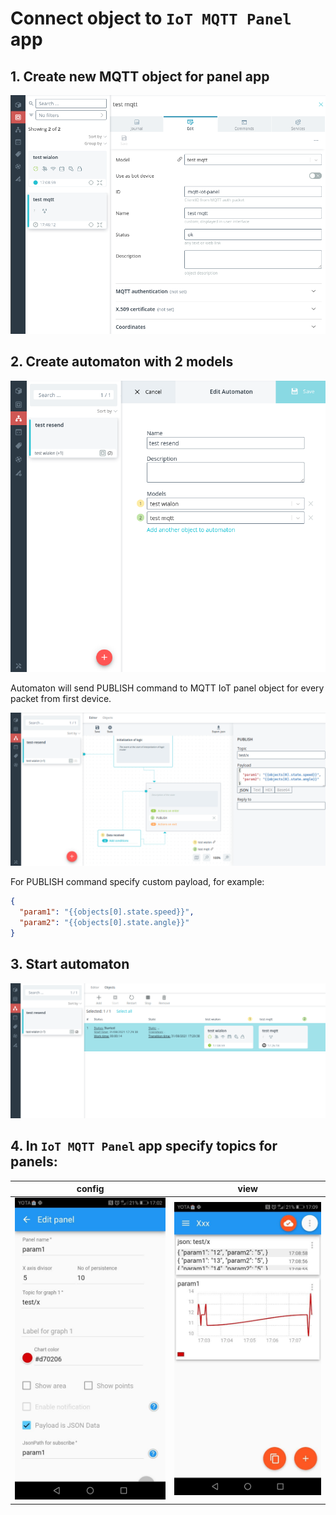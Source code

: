 # Connect object to `IoT MQTT Panel` app

## 1. Create new MQTT object for panel app

![Create MQTT Object](./assets/01_panel_object.png)

## 2. Create automaton with 2 models

![Create automaton](./assets/02_create_automaton.png)

Automaton will send PUBLISH command to MQTT IoT panel object for every packet from first device.  

![Send PUBLISH](./assets/03_automaton_publish.png)

For PUBLISH command specify custom payload, for example:

```json
{
  "param1": "{{objects[0].state.speed}}",
  "param2": "{{objects[0].state.angle}}"
}
```

## 3. Start automaton

![Start automaton](./assets/04_automaton_start.png)

## 4. In `IoT MQTT Panel` app specify topics for panels:

config | view
-------|-----
![Panel config](./assets/05_panel_config.jpg) | ![Panel view](./assets/06_panel_view.jpg)



